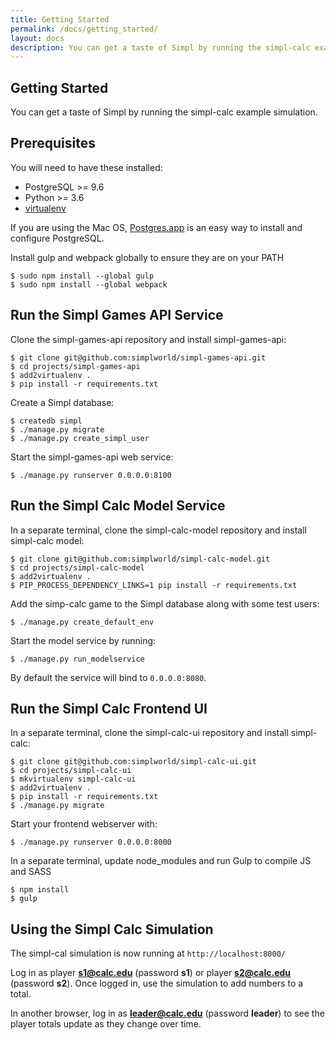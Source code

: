 ```yaml
---
title: Getting Started
permalink: /docs/getting_started/
layout: docs
description: You can get a taste of Simpl by running the simpl-calc example simulation.
---
```


## Getting Started

You can get a taste of Simpl by running the simpl-calc example simulation.

## Prerequisites

You will need to have these installed:
   * PostgreSQL >= 9.6
   * Python >= 3.6
   * [virtualenv](https://virtualenv.pypa.io/en/stable/)

If you are using the Mac OS, [Postgres.app](https://postgresapp.com) is an easy way to install and configure PostgreSQL.

Install gulp and webpack globally to ensure they are on your PATH

```shell
$ sudo npm install --global gulp
$ sudo npm install --global webpack
```

## Run the Simpl Games API Service

Clone the simpl-games-api repository and install simpl-games-api:

```shell
$ git clone git@github.com:simplworld/simpl-games-api.git
$ cd projects/simpl-games-api
$ add2virtualenv .
$ pip install -r requirements.txt
```

Create a Simpl database:

```shell
$ createdb simpl
$ ./manage.py migrate
$ ./manage.py create_simpl_user
```

Start the simpl-games-api web service:

```shell
$ ./manage.py runserver 0.0.0.0:8100
```

## Run the Simpl Calc Model Service

In a separate terminal, clone the simpl-calc-model repository and install simpl-calc model:

```shell
$ git clone git@github.com:simplworld/simpl-calc-model.git
$ cd projects/simpl-calc-model
$ add2virtualenv .
$ PIP_PROCESS_DEPENDENCY_LINKS=1 pip install -r requirements.txt
```

Add the simp-calc game to the Simpl database along with some test users:

```shell
$ ./manage.py create_default_env
```

Start the model service by running:

```shell
$ ./manage.py run_modelservice
```

By default the service will bind to `0.0.0.0:8080`.


## Run the Simpl Calc Frontend UI

In a separate terminal, clone the simpl-calc-ui repository and install simpl-calc:

```shell
$ git clone git@github.com:simplworld/simpl-calc-ui.git
$ cd projects/simpl-calc-ui
$ mkvirtualenv simpl-calc-ui
$ add2virtualenv .
$ pip install -r requirements.txt
$ ./manage.py migrate
```

Start your frontend webserver with:

```shell
$ ./manage.py runserver 0.0.0.0:8000
```

In a separate terminal, update node_modules and run Gulp to compile JS and SASS

```shell
$ npm install
$ gulp
```

## Using the Simpl Calc Simulation

The simpl-cal simulation is now running at `http://localhost:8000/`

Log in as player **s1@calc.edu** (password **s1**) or player **s2@calc.edu** (password **s2**). Once logged in, use the simulation to add numbers to a total.

In another browser, log in as **leader@calc.edu** (password **leader**) to see the player totals update as they change over time.
